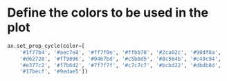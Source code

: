 # Define the colors to be used in the plot

```python
ax.set_prop_cycle(color=[
    '#1f77b4', '#aec7e8', '#ff7f0e', '#ffbb78', '#2ca02c', '#98df8a',
    '#d62728', '#ff9896', '#9467bd', '#c5b0d5', '#8c564b', '#c49c94',
    '#e377c2', '#f7b6d2', '#7f7f7f', '#c7c7c7', '#bcbd22', '#dbdb8d',
    '#17becf', '#9edae5'])
```
